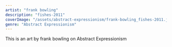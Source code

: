 ```yaml
---
artist: "frank bowling"
description: "fishes-2011"
coverImage: "/assets/abstract-expressionism/frank-bowling_fishes-2011.jpg"
genre: "Abstract Expressionism"
---
```

This is an art by frank bowling on Abstract Expressionism

